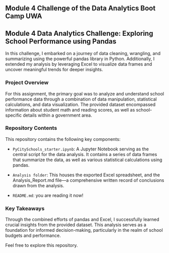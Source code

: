 ## Module 4 Challenge of the Data Analytics Boot Camp UWA

## Module 4 Data Analytics Challenge: Exploring School Performance using Pandas

In this challenge, I embarked on a journey of data cleaning, wrangling, and summarizing using the powerful pandas library in Python. Additionally, I extended my analysis by leveraging Excel to visualize data frames and uncover meaningful trends for deeper insights.

### Project Overview

For this assignment, the primary goal was to analyze and understand school performance data through a combination of data manipulation, statistical calculations, and data visualization. The provided dataset encompassed information about student math and reading scores, as well as school-specific details within a government area.

### Repository Contents

This repository contains the following key components:

- `PyCitySchools_starter.ipynb`: A Jupyter Notebook serving as the central script for the data analysis. It contains a series of data frames that summarize the data, as well as various statistical calculations using pandas.

- `Analysis folder`: This houses the exported Excel spreadsheet, and the Analysis_Report.md file—a comprehensive written record of conclusions drawn from the analysis.

- `README.md`: you are reading it now! 

### Key Takeaways

Through the combined efforts of pandas and Excel, I successfully learned crucial insights from the provided dataset. This analysis serves as a foundation for informed decision-making, particularly in the realm of school budgets and performance.

Feel free to explore this repository. 

